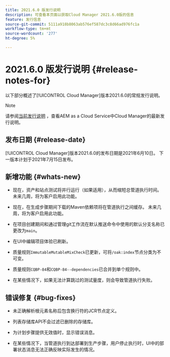 ```yaml
---
title: 2021.6.0 版发行说明
description: 可查看本页面以获取Cloud Manager 2021.6.0版的信息
feature: 发行信息
source-git-commit: 5111a918b8063ab576ef587dc3c8d66ad976fc1a
workflow-type: tm+mt
source-wordcount: '277'
ht-degree: 5%

---
```


# 2021.6.0 版发行说明 {#release-notes-for}

以下部分概述了[!UICONTROL Cloud Manager]版本2021.6.0的常规发行说明。

>[!NOTE]
>请参阅[当前发行说明](https://experienceleague.adobe.com/docs/experience-manager-cloud-service/onboarding/getting-access/release-notes-cloud-manager/release-notes-cm-current.html?lang=en#getting-access) ，查看AEM as a Cloud Service中Cloud Manager的最新发行说明。

## 发布日期 {#release-date}

[!UICONTROL Cloud Manager]版本2021.6.0的发布日期是2021年6月10日。
下一版本计划于2021年7月15日发布。

## 新增功能 {#whats-new}

* 现在，资产和站点测试将并行运行（如果适用），从而缩短总管道执行时间。 未来几周，将为客户启用此功能。

* 现在，在生成步骤期间下载的Maven依赖项将在管道执行之间缓存。 未来几周，将为客户启用此功能。

* 在项目创建期间和通过管理git工作流在默认推送命令中使用的默认分支名称已更改为`main`。

* 在UI中编辑项目体验已刷新。

* 质量规则`ImmutableMutableMixCheck`已更新，可将`/oak:index`节点分类为不可变。

* 质量规则`CQBP-84`和`CQBP-84--dependencies`已合并到单个规则中。

* 在某些情况下，如果无法计算跳过的测试量度，则会导致管道执行失败。

## 错误修复 {#bug-fixes}

* 未正确解析根元素名称后包含换行符的JCR节点定义。

* 列表存储库API不会过滤已删除的存储库。

* 为计划步骤提供无效值时，显示错误消息。

* 在某些情况下，当管道执行到达部署到生产步骤，用户停止执行时，UI中的部署状态消息无法正确反映实际发生的情况。

